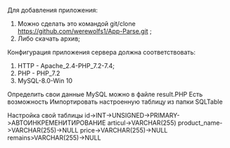 Для добавления приложения:
1) Можно сделать это командой git/clone https://github.com/werewolfs1/App-Parse.git ;
2) Либо скачать архив;

Конфигурация приложения сервера должна соответствовать:
1) HTTP - Apache_2.4-PHP_7.2-7.4;
2) PHP - PHP_7.2
3) MySQL-8.0-Win 10

Определить свои данные MySQL можно в файле result.PHP
Есть возможность Импортировать настроенную таблицу из папки SQLTable

Настройка свой таблицы
id->INT->UNSIGNED->PRIMARY->АВТОИНКРЕМЕНИТИРОВАНИЕ
articul->VARCHAR(255)
product_name->VARCHAR(255)->NULL
price->VARCHAR(255)->NULL
remains>VARCHAR(255)->NULL
